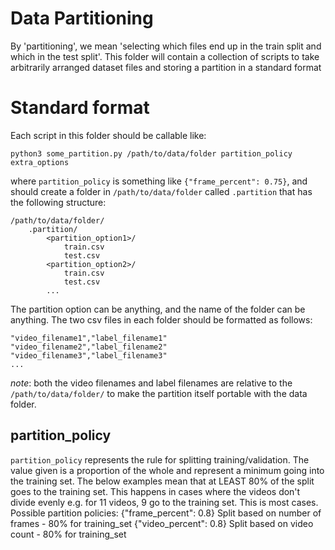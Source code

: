 # Data Partitioning

By 'partitioning', we mean 'selecting which files end up in the train split and which in the test split'. This folder will contain a collection of scripts to take arbitrarily arranged dataset files and storing a partition in a standard format

# Standard format

Each script in this folder should be callable like:

    python3 some_partition.py /path/to/data/folder partition_policy extra_options

where `partition_policy` is something like `{"frame_percent": 0.75}`, and should create a folder in `/path/to/data/folder` called `.partition` that has the following structure:

    /path/to/data/folder/
        .partition/
            <partition_option1>/
                train.csv
                test.csv
            <partition_option2>/
                train.csv
                test.csv
            ...

The partition option can be anything, and the name of the folder can be anything. The two csv files in each folder should be formatted as follows:

    "video_filename1","label_filename1"
    "video_filename2","label_filename2"
    "video_filename3","label_filename3"
    ...

*note*: both the video filenames and label filenames are relative to the `/path/to/data/folder/` to make the partition itself portable with the data folder.

## partition_policy

`partition_policy` represents the rule for splitting training/validation. The value given is a proportion of the whole and represent a minimum going into the training set. The below examples mean that at LEAST 80% of the split goes to the training set. This happens in cases where the videos don't divide evenly e.g. for 11 videos, 9 go to the training set.
This is most cases.
Possible partition policies:
    {"frame_percent": 0.8}
       Split based on number of frames - 80% for training_set
    {"video_percent": 0.8}
       Split based on video count - 80% for training_set
